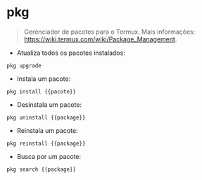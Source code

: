 # pkg

> Gerenciador de pacotes para o Termux.
> Mais informações: <https://wiki.termux.com/wiki/Package_Management>.

- Atualiza todos os pacotes instalados:

`pkg upgrade`

- Instala um pacote:

`pkg install {{pacote}}`

- Desinstala um pacote:

`pkg uninstall {{package}}`

- Reinstala um pacote:

`pkg reinstall {{package}}`

- Busca por um pacote:

`pkg search {{package}}`
